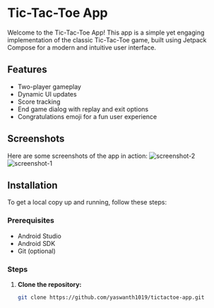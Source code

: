 # Tic-Tac-Toe App

Welcome to the Tic-Tac-Toe App! This app is a simple yet engaging implementation of the classic Tic-Tac-Toe game, built using Jetpack Compose for a modern and intuitive user interface.

## Features

- Two-player gameplay
- Dynamic UI updates
- Score tracking
- End game dialog with replay and exit options
- Congratulations emoji for a fun user experience

## Screenshots

Here are some screenshots of the app in action:
![screenshot-2](https://github.com/user-attachments/assets/49c39b8b-8d18-4d8b-9833-98902147baf3)
![screenshot-1](https://github.com/user-attachments/assets/7a9c1ee6-3d89-4da9-b2f5-69314225dc55)


## Installation

To get a local copy up and running, follow these steps:

### Prerequisites

- Android Studio
- Android SDK
- Git (optional)

### Steps

1. **Clone the repository:**

   ```sh
   git clone https://github.com/yaswanth1019/tictactoe-app.git
